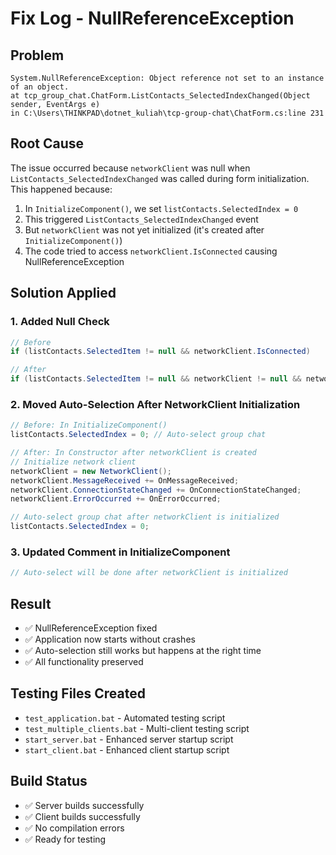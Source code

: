 # Fix Log - NullReferenceException

## Problem
```
System.NullReferenceException: Object reference not set to an instance of an object.
at tcp_group_chat.ChatForm.ListContacts_SelectedIndexChanged(Object sender, EventArgs e) 
in C:\Users\THINKPAD\dotnet_kuliah\tcp-group-chat\ChatForm.cs:line 231
```

## Root Cause
The issue occurred because `networkClient` was null when `ListContacts_SelectedIndexChanged` was called during form initialization. This happened because:

1. In `InitializeComponent()`, we set `listContacts.SelectedIndex = 0` 
2. This triggered `ListContacts_SelectedIndexChanged` event
3. But `networkClient` was not yet initialized (it's created after `InitializeComponent()`)
4. The code tried to access `networkClient.IsConnected` causing NullReferenceException

## Solution Applied

### 1. Added Null Check
```csharp
// Before
if (listContacts.SelectedItem != null && networkClient.IsConnected)

// After  
if (listContacts.SelectedItem != null && networkClient != null && networkClient.IsConnected)
```

### 2. Moved Auto-Selection After NetworkClient Initialization
```csharp
// Before: In InitializeComponent()
listContacts.SelectedIndex = 0; // Auto-select group chat

// After: In Constructor after networkClient is created
// Initialize network client
networkClient = new NetworkClient();
networkClient.MessageReceived += OnMessageReceived;
networkClient.ConnectionStateChanged += OnConnectionStateChanged;
networkClient.ErrorOccurred += OnErrorOccurred;

// Auto-select group chat after networkClient is initialized
listContacts.SelectedIndex = 0;
```

### 3. Updated Comment in InitializeComponent
```csharp
// Auto-select will be done after networkClient is initialized
```

## Result
- ✅ NullReferenceException fixed
- ✅ Application now starts without crashes
- ✅ Auto-selection still works but happens at the right time
- ✅ All functionality preserved

## Testing Files Created
- `test_application.bat` - Automated testing script
- `test_multiple_clients.bat` - Multi-client testing script  
- `start_server.bat` - Enhanced server startup script
- `start_client.bat` - Enhanced client startup script

## Build Status
- ✅ Server builds successfully
- ✅ Client builds successfully  
- ✅ No compilation errors
- ✅ Ready for testing